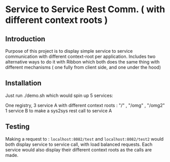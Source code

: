 # Service to Service Rest Comm. ( with different context roots )

## Introduction

Purpose of this project is to display simple service to service communication with different context-root per application.
Includes two alternative ways to do it with Ribbon which both does the same thing with different mechanisms ( one fully from client side,
and one under the hood)


## Installation

Just run ./demo.sh which would spin up 5 services:

One registry,
3 service A with different context roots : "/" , "/omg" , "/omg2"
1 service B to make a sys2sys rest call to service A

## Testing

Making a request to : ```localhost:8082/test``` and ```localhost:8082/test2``` would both display service to service call,
with load balanced requests. Each service would also display their different context roots as the calls are made.
